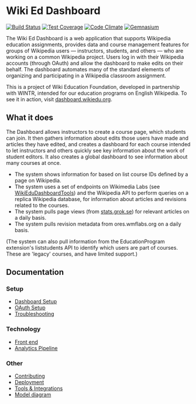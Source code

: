 # Wiki Ed Dashboard

[![Build Status](https://travis-ci.org/WikiEducationFoundation/WikiEduDashboard.svg?branch=master)](https://travis-ci.org/WikiEducationFoundation/WikiEduDashboard)
[![Test Coverage](https://codeclimate.com/github/WikiEducationFoundation/WikiEduDashboard/badges/coverage.svg)](https://codeclimate.com/github/WikiEducationFoundation/WikiEduDashboard)
[![Code Climate](https://codeclimate.com/github/WikiEducationFoundation/WikiEduDashboard/badges/gpa.svg)](https://codeclimate.com/github/WikiEducationFoundation/WikiEduDashboard)
[![Gemnasium](https://img.shields.io/gemnasium/WikiEducationFoundation/WikiEduDashboard.svg)](https://gemnasium.com/WikiEducationFoundation/WikiEduDashboard)

The Wiki Ed Dashboard is a web application that supports Wikipedia education assignments, provides data and course management features for groups of Wikipedia users — instructors, students, and others — who are working on a common Wikipedia project. Users log in with their Wikipedia accounts (through OAuth) and allow the dashboard to make edits on their behalf. The dashboard automates many of the standard elements of organizing and participating in a Wikipedia classroom assignment.

This is a project of Wiki Education Foundation, developed in partnership with WINTR, intended for our education programs on English Wikipedia. To see it in action, visit [dashboard.wikiedu.org](https://dashboard.wikiedu.org).

## What it does

The Dashboard allows instructors to create a course page, which students can join. It then gathers information about edits those users have made and articles they have edited, and creates a dashboard for each course intended to let instructors and others quickly see key information about the work of student editors. It also creates a global dashboard to see information about many courses at once.

 * The system shows information for based on list course IDs defined by a page on Wikipedia.
 * The system uses a set of endpoints on Wikimedia Labs (see [WikiEduDashboardTools](https://github.com/WikiEducationFoundation/WikiEduDashboardTools)) and the Wikipedia API to perform queries on a replica Wikipedia database, for information about articles and revisions related to the courses.
 * The system pulls page views (from [stats.grok.se](http://stats.grok.se)) for relevant articles on a daily basis.
 * The system pulls revision metadata from ores.wmflabs.org on a daily basis.

 (The system can also pull information from the EducationProgram extension's liststudents API to identify which users are part of courses. These are 'legacy' courses, and have limited support.)

## Documentation
### Setup
- [Dashboard Setup](docs/setup.md)
- [OAuth Setup](docs/oauth.md)
- [Troubleshooting](docs/troubleshooting.md)

### Technology
- [Front end](docs/frontend.md)
- [Analytics Pipeline](docs/importers.md)

### Other
- [Contributing](docs/contributing.md)
- [Deployment](docs/deploy.md)
- [Tools & Integrations](docs/tools.md)
- [Model diagram](erd.pdf)

